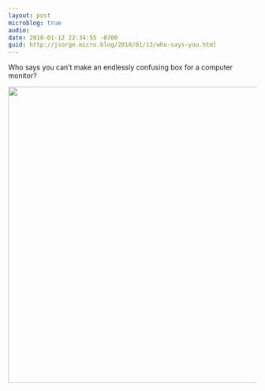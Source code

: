 ```yaml
---
layout: post
microblog: true
audio: 
date: 2018-01-12 22:34:55 -0700
guid: http://jsorge.micro.blog/2018/01/13/who-says-you.html
---
```

Who says you can’t make an endlessly confusing box for a computer monitor?

<img src="http://mb.jsorge.net/uploads/2018/e2edc74610.jpg" width="600" height="600" />
